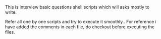 This is interview basic questions shell scripts which will asks mostly to write.

Refer all one by one scripts and try to execute it smoothly..
For reference i have added the comments in each file, do checkout before executing the files.
 

